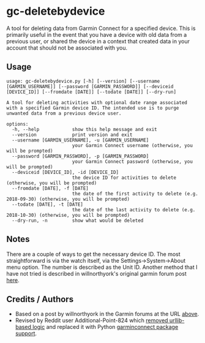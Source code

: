 # gc-deletebydevice

A tool for deleting data from Garmin Connect for a specified device.  This is primarily useful in the event
that you have a device with old data from a previous user, or shared the device in a context that created 
data in your account that should not be associated with you.

## Usage
```
usage: gc-deletebydevice.py [-h] [--version] [--username [GARMIN_USERNAME]] [--password [GARMIN_PASSWORD]] [--deviceid [DEVICE_ID]] [--fromdate [DATE]] [--todate [DATE]] [--dry-run]

A tool for deleting activities with optional date range associated with a specified Garmin device ID. The intended use is to purge unwanted data from a previous device user.

options:
  -h, --help            show this help message and exit
  --version             print version and exit
  --username [GARMIN_USERNAME], -u [GARMIN_USERNAME]
                        your Garmin Connect username (otherwise, you will be prompted)
  --password [GARMIN_PASSWORD], -p [GARMIN_PASSWORD]
                        your Garmin Connect password (otherwise, you will be prompted)
  --deviceid [DEVICE_ID], -id [DEVICE_ID]
                        the device ID for activities to delete (otherwise, you will be prompted)
  --fromdate [DATE], -f [DATE]
                        the date of the first activity to delete (e.g. 2018-09-30) (otherwise, you will be prompted)
  --todate [DATE], -t [DATE]
                        the date of the last activity to delete (e.g. 2018-10-30) (otherwise, you will be prompted)
  --dry-run, -n         show what would be deleted
```

## Notes

There are a couple of ways to get the necessary device ID. The most straightforward is via the watch itself, via the Settings->System->About menu option. The number is described as the Unit ID. Another method that I have not tried is described in willnorthyork's original garmin forum post [here](https://forums.garmin.com/apps-software/mobile-apps-web/f/garmin-connect-web/165851/can-i-delete-just-the-activities-from-a-single-garmin-device-from-my-garmin-connect-account).

## Credits / Authors
* Based on a post by willnorthyork in the Garmin forums at the URL [above](https://forums.garmin.com/apps-software/mobile-apps-web/f/garmin-connect-web/165851/can-i-delete-just-the-activities-from-a-single-garmin-device-from-my-garmin-connect-account).
* Revised by Reddit user Additional-Point-824 which [removed urllib-based logic](https://www.reddit.com/r/Garmin/comments/1de5mbj/deletejusttheactivitiesfromasinglegarmindevicefrom/) and replaced it with Python [garminconnect package support](https://github.com/cyberjunky/python-garminconnect/tree/master).

